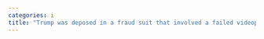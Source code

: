 ```yaml
---
categories: i
title: "Trump was deposed in a fraud suit that involved a failed videophone from 2008 which lawyers alleged was doomed almost from the outset report"
---
```


